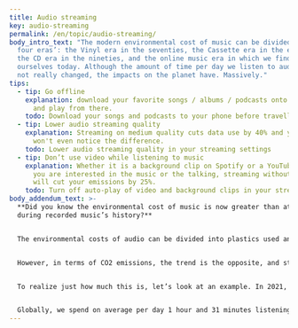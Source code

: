 ```yaml
---
title: Audio streaming
key: audio-streaming
permalink: /en/topic/audio-streaming/
body_intro_text: "The modern environmental cost of music can be divided into
  four eras’: the Vinyl era in the seventies, the Cassette era in the eighties,
  the CD era in the nineties, and the online music era in which we find
  ourselves today. Although the amount of time per day we listen to audio has
  not really changed, the impacts on the planet have. Massively."
tips:
  - tip: Go offline
    explanation: download your favorite songs / albums / podcasts onto your phone
      and play from there.
    todo: Download your songs and podcasts to your phone before travelling
  - tip: Lower audio streaming quality
    explanation: Streaming on medium quality cuts data use by 40% and you probably
      won't even notice the difference.
    todo: Lower audio streaming quality in your streaming settings
  - tip: Don’t use video while listening to music
    explanation: Whether it is a background clip on Spotify or a YouTube clip, when
      you are interested in the music or the talking, streaming without video
      will cut your emissions by 25%.
    todo: Turn off auto-play of video and background clips in your streaming settings
body_addendum_text: >-
  **Did you know the environmental cost of music is now greater than at any time
  during recorded music’s history?**


  The environmental costs of audio can be divided into plastics used and CO2 emissions emitted. In terms of plastics, the transition to streaming and downloading around and after 2013 was a good thing compared to the era’s of vinyl and CDs. Actually, the total amount of plastics used to produce music carriers came down from 61 million kg per year in 2013 to 8 million kg per year.


  However, in terms of CO2 emissions, the trend is the opposite, and stronger, as the CO2 emission impact per year having risen from 157 million kg in the CD era to nearing 500 million kg in the streaming age today and still rising fast. 


  To realize just how much this is, let’s look at an example. In 2021, the music clip Baby Shark Dance reached 9 billion streams, being the first single song to be streamed over 9 billion times. This does not only make it a very popular song, it also means that just this song alone is single handedly responsible for emitting more CO2 than the annual emissions of an entire country such as Croatia or Slovakia.


  Globally, we spend on average per day 1 hour and 31 minutes listening to music streams.
---
```

